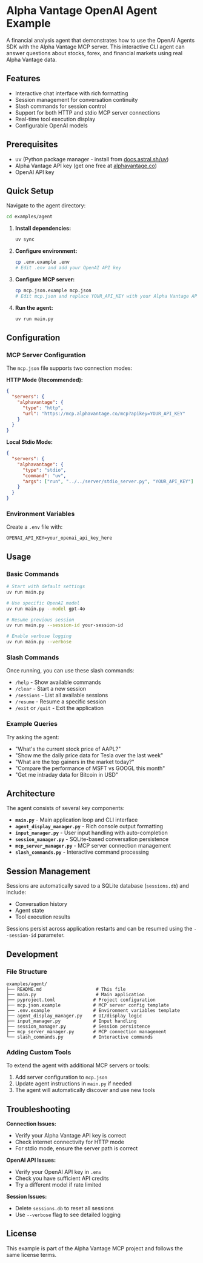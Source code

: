 # Alpha Vantage OpenAI Agent Example

A financial analysis agent that demonstrates how to use the OpenAI Agents SDK with the Alpha Vantage MCP server. This interactive CLI agent can answer questions about stocks, forex, and financial markets using real Alpha Vantage data.

## Features

- Interactive chat interface with rich formatting
- Session management for conversation continuity
- Slash commands for session control
- Support for both HTTP and stdio MCP server connections
- Real-time tool execution display
- Configurable OpenAI models

## Prerequisites

- uv (Python package manager - install from [docs.astral.sh/uv](https://docs.astral.sh/uv/getting-started/installation/))
- Alpha Vantage API key (get one free at [alphavantage.co](https://www.alphavantage.co/support/#api-key))
- OpenAI API key

## Quick Setup

Navigate to the agent directory:
```bash
cd examples/agent
```

1. **Install dependencies:**
   ```bash
   uv sync
   ```

2. **Configure environment:**
   ```bash
   cp .env.example .env
   # Edit .env and add your OpenAI API key
   ```

3. **Configure MCP server:**
   ```bash
   cp mcp.json.example mcp.json
   # Edit mcp.json and replace YOUR_API_KEY with your Alpha Vantage API key
   ```

4. **Run the agent:**
   ```bash
   uv run main.py
   ```

## Configuration

### MCP Server Configuration

The `mcp.json` file supports two connection modes:

**HTTP Mode (Recommended):**
```json
{
  "servers": {
    "alphavantage": {
      "type": "http",
      "url": "https://mcp.alphavantage.co/mcp?apikey=YOUR_API_KEY"
    }
  }
}
```

**Local Stdio Mode:**
```json
{
  "servers": {
    "alphavantage": {
      "type": "stdio",
      "command": "uv",
      "args": ["run", "../../server/stdio_server.py", "YOUR_API_KEY"]
    }
  }
}
```

### Environment Variables

Create a `.env` file with:
```
OPENAI_API_KEY=your_openai_api_key_here
```

## Usage

### Basic Commands

```bash
# Start with default settings
uv run main.py

# Use specific OpenAI model
uv run main.py --model gpt-4o

# Resume previous session
uv run main.py --session-id your-session-id

# Enable verbose logging
uv run main.py --verbose
```

### Slash Commands

Once running, you can use these slash commands:

- `/help` - Show available commands
- `/clear` - Start a new session
- `/sessions` - List all available sessions
- `/resume` - Resume a specific session
- `/exit` or `/quit` - Exit the application

### Example Queries

Try asking the agent:

- "What's the current stock price of AAPL?"
- "Show me the daily price data for Tesla over the last week"
- "What are the top gainers in the market today?"
- "Compare the performance of MSFT vs GOOGL this month"
- "Get me intraday data for Bitcoin in USD"

## Architecture

The agent consists of several key components:

- **`main.py`** - Main application loop and CLI interface
- **`agent_display_manager.py`** - Rich console output formatting
- **`input_manager.py`** - User input handling with auto-completion
- **`session_manager.py`** - SQLite-based conversation persistence
- **`mcp_server_manager.py`** - MCP server connection management
- **`slash_commands.py`** - Interactive command processing

## Session Management

Sessions are automatically saved to a SQLite database (`sessions.db`) and include:

- Conversation history
- Agent state
- Tool execution results

Sessions persist across application restarts and can be resumed using the `--session-id` parameter.

## Development

### File Structure

```
examples/agent/
├── README.md                    # This file
├── main.py                      # Main application
├── pyproject.toml              # Project configuration
├── mcp.json.example            # MCP server config template
├── .env.example                # Environment variables template
├── agent_display_manager.py    # UI/display logic
├── input_manager.py            # Input handling
├── session_manager.py          # Session persistence
├── mcp_server_manager.py       # MCP connection management
└── slash_commands.py           # Interactive commands
```

### Adding Custom Tools

To extend the agent with additional MCP servers or tools:

1. Add server configuration to `mcp.json`
2. Update agent instructions in `main.py` if needed
3. The agent will automatically discover and use new tools

## Troubleshooting

**Connection Issues:**
- Verify your Alpha Vantage API key is correct
- Check internet connectivity for HTTP mode
- For stdio mode, ensure the server path is correct

**OpenAI API Issues:**
- Verify your OpenAI API key in `.env`
- Check you have sufficient API credits
- Try a different model if rate limited

**Session Issues:**
- Delete `sessions.db` to reset all sessions
- Use `--verbose` flag to see detailed logging

## License

This example is part of the Alpha Vantage MCP project and follows the same license terms.